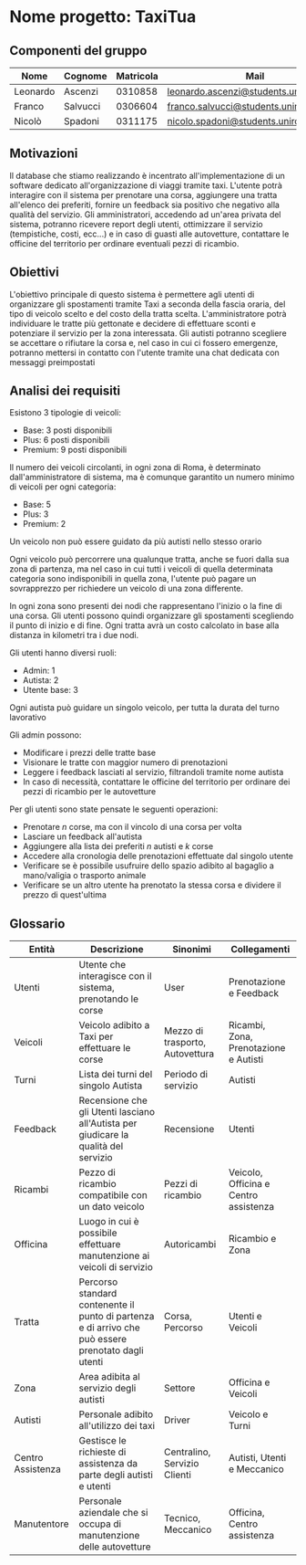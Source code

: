# Nome progetto: TaxiTua

## Componenti del gruppo
| Nome     | Cognome  | Matricola | Mail                                  |
| -------- | -------- | --------- | ------------------------------------- |
| Leonardo | Ascenzi  | 0310858   | leonardo.ascenzi@students.uniroma2.eu |
| Franco   | Salvucci | 0306604   | franco.salvucci@students.uniroma2.eu  |
| Nicolò   | Spadoni  | 0311175   | nicolo.spadoni@students.uniroma2.eu   |         |          |           |                                       |

## Motivazioni
Il database che stiamo realizzando è incentrato all'implementazione di un software dedicato all'organizzazione di viaggi tramite taxi.
L'utente potrà interagire con il sistema per prenotare una corsa, aggiungere una tratta all'elenco dei preferiti, fornire un feedback sia positivo che negativo alla qualità del servizio. 
Gli amministratori, accedendo ad un'area privata del sistema, potranno ricevere report degli utenti, ottimizzare il servizio (tempistiche, costi, ecc...) e in caso di guasti alle autovetture, contattare le officine del territorio per ordinare eventuali pezzi di ricambio.

## Obiettivi
L'obiettivo principale di questo sistema è permettere agli utenti di organizzare gli spostamenti tramite Taxi a seconda della fascia oraria, del tipo di veicolo scelto e del costo della tratta scelta.
L'amministratore potrà individuare le tratte più gettonate e decidere di effettuare sconti e potenziare il servizio per la zona interessata. 
Gli autisti potranno scegliere se accettare o rifiutare la corsa e, nel caso in cui ci fossero emergenze, potranno mettersi in contatto con l'utente tramite una chat dedicata con messaggi preimpostati

## Analisi dei requisiti
Esistono 3 tipologie di veicoli:
- Base: 3 posti disponibili
- Plus: 6 posti disponibili
- Premium: 9 posti disponibili

Il numero dei veicoli circolanti, in ogni zona di Roma, è determinato dall'amministratore di sistema, ma è comunque garantito un numero minimo di veicoli per ogni categoria:
- Base: 5
- Plus: 3
- Premium: 2

Un veicolo non può essere guidato da più autisti nello stesso orario

Ogni veicolo può percorrere una qualunque tratta, anche se fuori dalla sua zona di partenza, ma nel caso in cui tutti i veicoli di quella determinata categoria sono indisponibili in quella zona, l'utente può pagare un sovrapprezzo per richiedere un veicolo di una zona differente.

In ogni zona sono presenti dei nodi che rappresentano l'inizio o la fine di una corsa. Gli utenti possono quindi organizzare gli spostamenti scegliendo il punto di inizio e di fine. Ogni tratta avrà un costo calcolato in base alla distanza in kilometri tra i due nodi. 

Gli utenti hanno diversi ruoli:
- Admin: 1
- Autista: 2
- Utente base: 3

Ogni autista può guidare un singolo veicolo, per tutta la durata del turno lavorativo

Gli admin possono:
- Modificare i prezzi delle tratte base
- Visionare le tratte con maggior numero di prenotazioni
- Leggere i feedback lasciati al servizio, filtrandoli tramite nome autista
- In caso di necessità, contattare le officine del territorio per ordinare dei pezzi di ricambio per le autovetture

Per gli utenti sono state pensate le seguenti operazioni:
- Prenotare $n$ corse, ma con il vincolo di una corsa per volta
- Lasciare un feedback all'autista
- Aggiungere alla lista dei preferiti $n$ autisti e $k$ corse
- Accedere alla cronologia delle prenotazioni effettuate dal singolo utente
- Verificare se è possibile usufruire dello spazio adibito al bagaglio a mano/valigia o trasporto animale
- Verificare se un altro utente ha prenotato la stessa corsa e dividere il prezzo di quest'ultima

## Glossario

| Entità            | Descrizione                                                                                         | Sinonimi                        | Collegamenti                          |
| ----------------- | --------------------------------------------------------------------------------------------------- | ------------------------------- | ------------------------------------- |
| Utenti            | Utente che interagisce con il sistema, prenotando le corse                                          | User                            | Prenotazione e Feedback               |
| Veicoli           | Veicolo adibito a Taxi per effettuare le corse                                                      | Mezzo di trasporto, Autovettura | Ricambi, Zona, Prenotazione e Autisti |
| Turni             | Lista dei turni del singolo Autista                                                                 | Periodo di servizio             | Autisti                               |
| Feedback          | Recensione che gli Utenti lasciano all'Autista per giudicare la qualità del servizio                | Recensione                      | Utenti                                |
| Ricambi           | Pezzo di ricambio compatibile con un dato veicolo                                                   | Pezzi di ricambio               | Veicolo, Officina e Centro assistenza |
| Officina          | Luogo in cui è possibile effettuare manutenzione ai veicoli di servizio                             | Autoricambi                     | Ricambio e Zona                       |
| Tratta            | Percorso standard contenente il punto di partenza e di arrivo che può essere prenotato dagli utenti | Corsa, Percorso                 | Utenti e Veicoli                      |
| Zona              | Area adibita al servizio degli autisti                                                              | Settore                         | Officina e Veicoli                    |
| Autisti           | Personale adibito all'utilizzo dei taxi                                                             | Driver                          | Veicolo e Turni                       |
| Centro Assistenza | Gestisce le richieste di assistenza da parte degli autisti e utenti                                 | Centralino, Servizio Clienti    | Autisti, Utenti e Meccanico           |
| Manutentore       | Personale aziendale che si occupa di manutenzione delle autovetture                                 | Tecnico, Meccanico              | Officina, Centro assistenza           |
